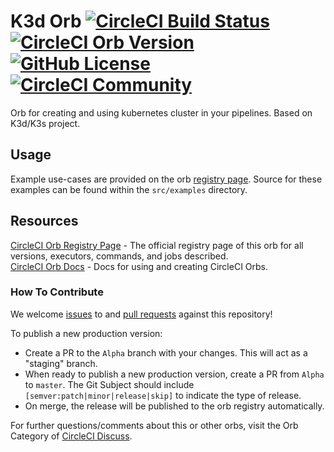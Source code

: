 # K3d Orb [![CircleCI Build Status](https://circleci.com/gh/devopsspiral/k3d-orb.svg?style=shield "CircleCI Build Status")](https://circleci.com/gh/devopsspiral/k3d-orb) [![CircleCI Orb Version](https://img.shields.io/badge/endpoint.svg?url=https://badges.circleci.io/orb/devopsspiral/k3d)](https://circleci.com/orbs/registry/orb/devopsspiral/k3d) [![GitHub License](https://img.shields.io/badge/license-MIT-lightgrey.svg)](https://raw.githubusercontent.com/devopsspiral/k3d-orb/master/LICENSE) [![CircleCI Community](https://img.shields.io/badge/community-CircleCI%20Discuss-343434.svg)](https://discuss.circleci.com/c/ecosystem/orbs)

Orb for creating and using kubernetes cluster in your pipelines. Based on K3d/K3s project.

## Usage

Example use-cases are provided on the orb [registry page](https://circleci.com/orbs/registry/orb/devopsspiral/k3d#usage-examples). Source for these examples can be found within the `src/examples` directory.


## Resources

[CircleCI Orb Registry Page](https://circleci.com/orbs/registry/orb/devopsspiral/k3d) - The official registry page of this orb for all versions, executors, commands, and jobs described.  
[CircleCI Orb Docs](https://circleci.com/docs/2.0/orb-intro/#section=configuration) - Docs for using and creating CircleCI Orbs.  

### How To Contribute

We welcome [issues](https://github.com/devopsspiral/k3d-orb/issues) to and [pull requests](https://github.com/devopsspiral/k3d-orb/pulls) against this repository!

To publish a new production version:
* Create a PR to the `Alpha` branch with your changes. This will act as a "staging" branch.
* When ready to publish a new production version, create a PR from `Alpha` to `master`. The Git Subject should include `[semver:patch|minor|release|skip]` to indicate the type of release.
* On merge, the release will be published to the orb registry automatically.

For further questions/comments about this or other orbs, visit the Orb Category of [CircleCI Discuss](https://discuss.circleci.com/c/orbs).
